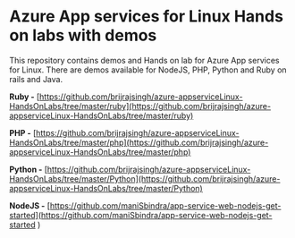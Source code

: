 # Azure App services for Linux Hands on labs with demos

This repository contains demos and Hands on lab for Azure App services for Linux.
There are demos available for NodeJS, PHP, Python and Ruby on rails and Java.


**Ruby -** [https://github.com/brijrajsingh/azure-appserviceLinux-HandsOnLabs/tree/master/ruby](https://github.com/brijrajsingh/azure-appserviceLinux-HandsOnLabs/tree/master/ruby) 

**PHP -** [https://github.com/brijrajsingh/azure-appserviceLinux-HandsOnLabs/tree/master/php](https://github.com/brijrajsingh/azure-appserviceLinux-HandsOnLabs/tree/master/php) 

**Python -** [https://github.com/brijrajsingh/azure-appserviceLinux-HandsOnLabs/tree/master/Python](https://github.com/brijrajsingh/azure-appserviceLinux-HandsOnLabs/tree/master/Python) 

**NodeJS -** [https://github.com/maniSbindra/app-service-web-nodejs-get-started](https://github.com/maniSbindra/app-service-web-nodejs-get-started ) 



 

